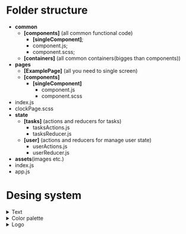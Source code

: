 # Folder structure
- **common**
  - **[components]** (all common functional code)
    - **[singleComponent]**;
    - component.js;
    - component.scss;
  - **[containers]** (all common containers(bigges than components))
- **pages**
  - **[ExamplePage]** (all you need to single screen)
  - **[components]**
  	- **[singleComponent]**
 	 	- component.js
  		- component.scss
 - index.js
 - clockPage.scss
- **state**
  - **[tasks]** (actions and reducers for tasks)
    - tasksActions.js
    - tasksReducer.js
  - **[user]** (actions and reducers for manage user state)
    - userActions.js
    - userReducer.js
- **assets**(images etc.)
- index.js
- app.js

# Desing system

<details><summary>Text</summary>
		 Header
		 <ul>
		 <li>size: '26px' </li>
		 <li>font: 'Roboto' </li>
		 <li>color: '#808080' </li>
		 <li>weight: '700' </li>
		 <li>style: 'normal' </li>
		 <li>letter-spacing: '0.02em' </li>
		 </ul>
		 Button
		 <ul>
		 <li>size: '26px' </li>
		 <li>font: 'Roboto' </li>
		 <li>color: '#808080' </li>
		 <li>weight: '700' </li>
		 <li>style: 'normal' </li>
		 <li>letter-spacing: '0.02em' </li>
		 </ul>
	     Checkbox
		 <ul>
		 <li>size: '18px' </li>
		 <li>font: 'Roboto' </li>
		 <li>color: '#4D4D4D' </li>
		 <li>weight: '400' </li>
		 <li>style: 'normal' </li>
		 <li>letter-spacing: '0.02em' </li>
		 </ul>
</details>

<details><summary>Color palette</summary>
		 Primary:
		 <ul>
		 <li> 100: '#EDEBFB' </li>
		 <li> 200: '#DBD7F7' </li>
		 <li> 300: '#C9C3F3' </li>
		 <li> 400: '#B8AFEF' </li>
		 <li> 500: '#A69CEB' </li>
		 <li> 600: '#9488E7' </li>
		 <li> 700: '#8374E3' </li>
		 <li> 800: '#7160DF' </li>
		 <li> 900: '#5F4CDB' </li>
		 <li> 1000: '#4E39D8' </li>
		</ul>
 		Accent:
		 <ul>
		 <li> 100: '#FFDA58' </li>
		 <li> 200: '#37DBFF' </li>
		 <li> 300: '#E791FE' </li>
		 </ul>
		 Gray:
		 <ul>
		 <li> 100: '#E5E5E5' </li>
		 <li> 200: '#CCCCCC' </li>
		 <li> 300: '#B3B3B3' </li>
		 <li> 400: '#999999' </li>
		 <li> 500: '#808080' </li>
		 <li> 600: '#4D4D4D' </li>
		 <li> 700: '#343434' </li>
		 <li> 800: '#1B1B1B' </li>
		 <li> 900: '#020202' </li>
		</ul>
		 White:
		 <ul>
		 <li> 100: '#FFFFFF' </li>
		 <li> 200: '#FDFDFE' </li>
		 <li> 300: '#F7F7FD' </li>
		 <li> 400: '#F4F3FC' </li>
		 <li> 500: '#F2F1FC' </li>
		 <li> 600: '#F0EFFB' </li>
		 <li> 700: '#EEEDFB' </li> 
		</ul>
</details>
<details><summary>Logo</summary>
		 Small:
		 <ul>
		 <li>size: '50px' </li>
		 <li>font: 'Roboto' </li>
		 <li>color: '#020202' </li>
		 <li>weight: 'bold' </li>
		 <li>style: 'normal' </li>
		 </ul>
		Big:
		 <ul>
		 <li>size: '120px' </li>
		 <li>font: 'Roboto' </li>
		 <li>color: '#020202' </li>
		 <li>weight: 'bold' </li>
		 <li>style: 'normal' </li>
		 </ul>
</details>
